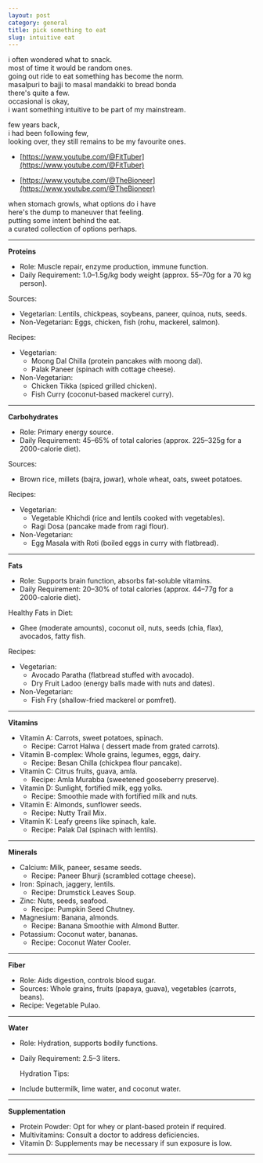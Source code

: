 ```yaml
---
layout: post
category: general
title: pick something to eat
slug: intuitive eat
---
```


i often wondered what to snack.  
most of time it would be random ones.  
going out ride to eat something has become the norm.  
masalpuri to bajji to masal mandakki to bread bonda  
there's quite a few.   
occasional is okay,  
i want something intuitive to be part of my mainstream.  

few years back,  
i had been following few,  
looking over, they still remains to be my favourite ones.  

- [https://www.youtube.com/@FitTuber](https://www.youtube.com/@FitTuber)

- [https://www.youtube.com/@TheBioneer](https://www.youtube.com/@TheBioneer)

when stomach growls, what options do i have  
here's the dump to maneuver that feeling.  
putting some intent behind the eat.  
a curated collection of options perhaps. 

---

**Proteins**
- Role: Muscle repair, enzyme production, immune function.
- Daily Requirement: 1.0–1.5g/kg body weight (approx. 55–70g for a 70 kg person).

 Sources:
- Vegetarian: Lentils, chickpeas, soybeans, paneer, quinoa, nuts, seeds.
- Non-Vegetarian: Eggs, chicken, fish (rohu, mackerel, salmon).

 Recipes:
- Vegetarian: 
  - Moong Dal Chilla (protein pancakes with moong dal).
  - Palak Paneer (spinach with cottage cheese).
- Non-Vegetarian:
  - Chicken Tikka (spiced grilled chicken).
  - Fish Curry (coconut-based mackerel curry).

---

**Carbohydrates**
- Role: Primary energy source.
- Daily Requirement: 45–65% of total calories (approx. 225–325g for a 2000-calorie diet).

 Sources:
- Brown rice, millets (bajra, jowar), whole wheat, oats, sweet potatoes.

 Recipes:
- Vegetarian: 
  - Vegetable Khichdi (rice and lentils cooked with vegetables).
  - Ragi Dosa (pancake made from ragi flour).
- Non-Vegetarian:
  - Egg Masala with Roti (boiled eggs in curry with flatbread).

---

**Fats**
- Role: Supports brain function, absorbs fat-soluble vitamins.
- Daily Requirement: 20–30% of total calories (approx. 44–77g for a 2000-calorie diet).

 Healthy Fats in  Diet:
- Ghee (moderate amounts), coconut oil, nuts, seeds (chia, flax), avocados, fatty fish.

 Recipes:
- Vegetarian: 
  - Avocado Paratha (flatbread stuffed with avocado).
  - Dry Fruit Ladoo (energy balls made with nuts and dates).
- Non-Vegetarian:
  - Fish Fry (shallow-fried mackerel or pomfret).

---

**Vitamins**

- Vitamin A: Carrots, sweet potatoes, spinach.
  - Recipe: Carrot Halwa ( dessert made from grated carrots).
- Vitamin B-complex: Whole grains, legumes, eggs, dairy.
  - Recipe: Besan Chilla (chickpea flour pancake).
- Vitamin C: Citrus fruits, guava, amla.
  - Recipe: Amla Murabba (sweetened gooseberry preserve).
- Vitamin D: Sunlight, fortified milk, egg yolks.
  - Recipe: Smoothie made with fortified milk and nuts.
- Vitamin E: Almonds, sunflower seeds.
  - Recipe: Nutty Trail Mix.
- Vitamin K: Leafy greens like spinach, kale.
  - Recipe: Palak Dal (spinach with lentils).

---

**Minerals**
- Calcium: Milk, paneer, sesame seeds.
  - Recipe: Paneer Bhurji (scrambled cottage cheese).
- Iron: Spinach, jaggery, lentils.
  - Recipe: Drumstick Leaves Soup.
- Zinc: Nuts, seeds, seafood.
  - Recipe: Pumpkin Seed Chutney.
- Magnesium: Banana, almonds.
  - Recipe: Banana Smoothie with Almond Butter.
- Potassium: Coconut water, bananas.
  - Recipe: Coconut Water Cooler.

---

**Fiber**
- Role: Aids digestion, controls blood sugar.
- Sources: Whole grains, fruits (papaya, guava), vegetables (carrots, beans).
- Recipe: Vegetable Pulao.

---

**Water**
- Role: Hydration, supports bodily functions.
- Daily Requirement: 2.5–3 liters.

  Hydration Tips:
- Include buttermilk, lime water, and coconut water.

---

 **Supplementation**
- Protein Powder: Opt for whey or plant-based protein if required.
- Multivitamins: Consult a doctor to address deficiencies.
- Vitamin D: Supplements may be necessary if sun exposure is low.

---

